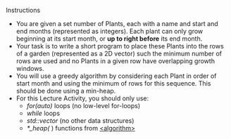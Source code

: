 <p><span>Instructions</span></p>
<ul>
<li>You are given a set number of Plants, each with a name and start and end months (represented as integers). Each plant can only grow beginning at its start month, or&nbsp;<strong>up to right before</strong> its end month.</li>
<li>Your task is to write a short program to place these Plants into the rows of a garden (represented as a 2D vector) such the minimum number of rows are used and no Plants in a given row have overlapping growth windows.</li>
<li>You will use a greedy algorithm by considering each Plant in order of start month and using the minimum of rows for this sequence. This should be done using a min-heap.</li>
<li>For this Lecture Activity, you should only use:<br>
<ul>
<li>
<em>for(auto)</em><span>&nbsp;</span>loops (no low-level for-loops)</li>
<li>
<em>while</em> loops</li>
<li>
<em>std::vector</em><span>&nbsp;</span>(no other data structures)</li>
<li>
<em>*_heap(</em> ) functions from <a href="http://www.cplusplus.com/reference/algorithm/">&lt;algorithm&gt;</a>
</li>
</ul>
</li>
</ul>
